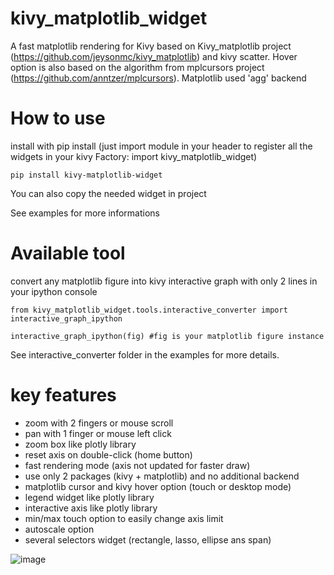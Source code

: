 # kivy_matplotlib_widget
A fast matplotlib rendering for Kivy based on Kivy_matplotlib project (https://github.com/jeysonmc/kivy_matplotlib) and kivy scatter. Hover option is also based on the algorithm from mplcursors project (https://github.com/anntzer/mplcursors). Matplotlib used 'agg' backend

# How to use
install with pip install (just import module in your header to register all the widgets in your kivy Factory: import kivy_matplotlib_widget)
```
pip install kivy-matplotlib-widget
```
You can also copy the needed widget in project

See examples for more informations

# Available tool
convert any matplotlib figure into kivy interactive graph with only 2 lines in your ipython console
```
from kivy_matplotlib_widget.tools.interactive_converter import interactive_graph_ipython

interactive_graph_ipython(fig) #fig is your matplotlib figure instance
```
See interactive_converter folder in the examples for more details.

# key features
 - zoom with 2 fingers or mouse scroll
 - pan with 1 finger or mouse left click
 - zoom box like plotly library
 - reset axis on double-click (home button)
 - fast rendering mode (axis not updated for faster draw)
 - use only 2 packages (kivy + matplotlib) and no additional backend
 - matplotlib cursor and kivy hover option (touch or desktop mode)
 - legend widget like plotly library
 - interactive axis like plotly library
 - min/max touch option to easily change axis limit
 - autoscale option
 - several selectors widget (rectangle, lasso, ellipse ans span)

![image](https://github.com/mp-007/kivy_matplotlib_widget/assets/19823482/7709886e-0891-4fb7-a95d-eee790a6c57c)
